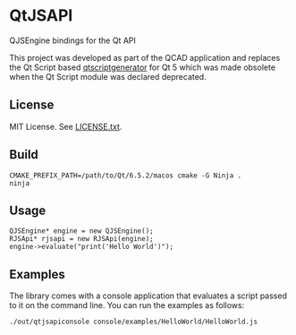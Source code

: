 QtJSAPI
=======

QJSEngine bindings for the Qt API

This project was developed as part of the QCAD application and
replaces the Qt Script based [qtscriptgenerator](https://github.com/qt-labs/qtscriptgenerator)
for Qt 5 which was made obsolete when the Qt Script module was declared deprecated.

License
-------
MIT License. See [LICENSE.txt](https://github.com/qcad/qtjsapi/blob/main/LICENSE.txt).

Build
-----
```
CMAKE_PREFIX_PATH=/path/to/Qt/6.5.2/macos cmake -G Ninja .
ninja
```

Usage
-----
```
QJSEngine* engine = new QJSEngine();
RJSApi* rjsapi = new RJSApi(engine);
engine->evaluate("print('Hello World')");
```

Examples
--------
The library comes with a console application that evaluates a script passed to it on the command line.
You can run the examples as follows:
```
./out/qtjsapiconsole console/examples/HelloWorld/HelloWorld.js
```
